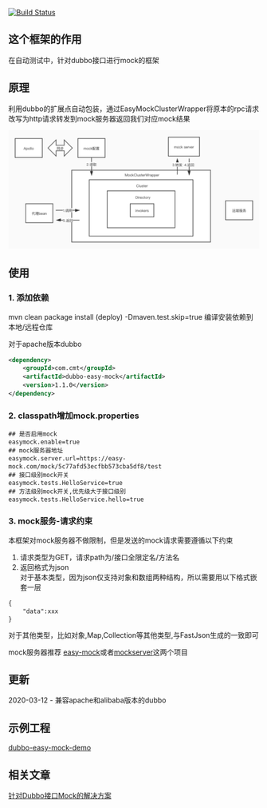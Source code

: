 [![Build Status](https://travis-ci.org/dsc-cmt/dubbo-easy-mock.svg?branch=master)](https://travis-ci.org/dsc-cmt/dubbo-easy-mock)
## 这个框架的作用
在自动测试中，针对dubbo接口进行mock的框架

## 原理
利用dubbo的扩展点自动包装，通过EasyMockClusterWrapper将原本的rpc请求改写为http请求转发到mock服务器返回我们对应mock结果

![](img/principle.jpg)

## 使用
### 1. 添加依赖
mvn clean package install (deploy) -Dmaven.test.skip=true 编译安装依赖到本地/远程仓库

对于apache版本dubbo 

```xml
<dependency>
    <groupId>com.cmt</groupId>
    <artifactId>dubbo-easy-mock</artifactId>
    <version>1.1.0</version>
</dependency>
```
### 2. classpath增加mock.properties
```
## 是否启用mock
easymock.enable=true
## mock服务器地址
easymock.server.url=https://easy-mock.com/mock/5c77afd53ecfbb573cba5df8/test
## 接口级别mock开关 
easymock.tests.HelloService=true
## 方法级别mock开关,优先级大于接口级别
easymock.tests.HelloService.hello=true
```

### 3. mock服务-请求约束

本框架对mock服务器不做限制，但是发送的mock请求需要遵循以下约束
1. 请求类型为GET，请求path为/接口全限定名/方法名
2. 返回格式为json  
对于基本类型，因为json仅支持对象和数组两种结构，所以需要用以下格式嵌套一层
```
{
    "data":xxx
}
```
对于其他类型，比如对象,Map,Collection等其他类型,与FastJson生成的一致即可

mock服务器推荐 [easy-mock](https://github.com/easy-mock/easy-mock)或者[mockserver](https://github.com/mock-server/mockserver)这两个项目

## 更新
2020-03-12 - 兼容apache和alibaba版本的dubbo

## 示例工程
[dubbo-easy-mock-demo](https://github.com/dsc-cmt/dubbo-easy-mock-demo)

## 相关文章
[针对Dubbo接口Mock的解决方案](https://www.jianshu.com/p/d71c7771b9c9)
